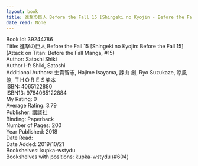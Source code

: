 ```yaml
---
layout: book
title: 進撃の巨人 Before the Fall 15 [Shingeki no Kyojin - Before the Fall 15] (Attack on Titan - Before the Fall Manga,  no. 15)
date_read: None
---
```


Book Id: 39244786<br />
Title: 進撃の巨人 Before the Fall 15 [Shingeki no Kyojin: Before the Fall 15] (Attack on Titan: Before the Fall Manga, #15)<br />
Author: Satoshi Shiki<br />
Author l-f: Shiki, Satoshi<br />
Additional Authors: 士貴智志, Hajime Isayama, 諫山 創, Ryo Suzukaze, 涼風涼, ＴＨＯＲＥＳ柴本<br />
ISBN: 4065122880<br />
ISBN13: 9784065122884<br />
My Rating: 0<br />
Average Rating: 3.79<br />
Publisher: 講談社<br />
Binding: Paperback<br />
Number of Pages: 200<br />
Year Published: 2018<br />
Date Read: <br />
Date Added: 2019/10/21<br />
Bookshelves: kupka-wstydu<br />
Bookshelves with positions: kupka-wstydu (#604)<br />

